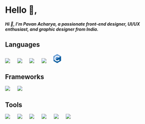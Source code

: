 <h1 align="left">Hello 👋, </h1>
<h5 align="left">Hi 👋, I'm Pavan Acharya, a passionate front-end designer, UI/UX enthusiast, and graphic designer from India.</h5>

## Languages
<p align="center">
   
   <img src="https://www.svgrepo.com/show/349402/html5.svg" height="30px">&nbsp;&nbsp;&nbsp;&nbsp;&nbsp;
   <img src="https://www.svgrepo.com/show/349330/css3.svg"  height="30px">&nbsp;&nbsp;&nbsp;&nbsp;&nbsp;
   <img src="https://www.svgrepo.com/show/349419/javascript.svg" height="30px">&nbsp;&nbsp;&nbsp;&nbsp;&nbsp;
   <img src="https://www.svgrepo.com/show/374016/python.svg" height="30px">&nbsp;&nbsp;&nbsp;&nbsp;
   <img src="https://raw.githubusercontent.com/devicons/devicon/master/icons/c/c-original.svg" height="30px">&nbsp;&nbsp;&nbsp;&nbsp;&nbsp;
</p>

## Frameworks
<p align="left">
   
   <img src="https://www.svgrepo.com/show/355190/reactjs.svg" height="30px">&nbsp;&nbsp;&nbsp;&nbsp;&nbsp;
    <img src="https://www.svgrepo.com/show/355190/bootstrap.svg" height="30px">&nbsp;&nbsp;&nbsp;&nbsp;&nbsp;
</p>

## Tools
<p align="left">
   <img src="https://www.svgrepo.com/show/452202/figma.svg" height="30px">&nbsp;&nbsp;&nbsp;&nbsp;&nbsp;
   <img src="https://www.svgrepo.com/show/452149/adobe-photoshop.svg"height="30px">&nbsp;&nbsp;&nbsp;&nbsp;&nbsp;
   <img src="https://www.svgrepo.com/show/452147/adobe-illustrator.svg" height="30px">&nbsp;&nbsp;&nbsp;&nbsp;&nbsp;
   <img src="https://www.svgrepo.com/show/452150/adobe-premiere.svg" height="30px">&nbsp;&nbsp;&nbsp;&nbsp;&nbsp;
   <img src="https://www.svgrepo.com/show/452141/adobe-after-effects.svg" height="30px">&nbsp;&nbsp;&nbsp;&nbsp;&nbsp;
    <img src="https://www.svgrepo.com/show/353488/blender.svg" height="30px">&nbsp;&nbsp;&nbsp;&nbsp;&nbsp;
</p>




